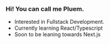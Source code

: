 ### Hi! You can call me Pluem.
  - Interested in Fullstack Development.
  - Currently learning React/Typescript
  - Soon to be leaning towards Next.js


